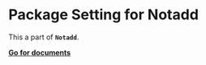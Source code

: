# Package Setting for Notadd

This a part of **```Notadd```**.

[**Go for documents**](https://docs.notadd.com/#/)
